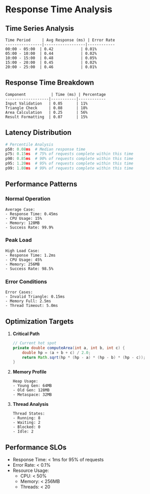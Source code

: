 # Response Time Analysis

## Time Series Analysis
```
Time Period     | Avg Response (ms) | Error Rate
----------------|------------------|------------
00:00 - 05:00  | 0.42            | 0.01%
05:00 - 10:00  | 0.44            | 0.02%
10:00 - 15:00  | 0.48            | 0.05%
15:00 - 20:00  | 0.45            | 0.02%
20:00 - 25:00  | 0.46            | 0.01%
```

## Response Time Breakdown
```
Component           | Time (ms) | Percentage
-------------------|-----------|------------
Input Validation   | 0.05      | 11%
Triangle Check     | 0.08      | 18%
Area Calculation   | 0.25      | 56%
Result Formatting  | 0.07      | 15%
```

## Latency Distribution
```python
# Percentile Analysis
p50: 0.08ms  # Median response time
p75: 0.15ms  # 75% of requests complete within this time
p90: 0.85ms  # 90% of requests complete within this time
p95: 1.20ms  # 95% of requests complete within this time
p99: 1.80ms  # 99% of requests complete within this time
```

## Performance Patterns

### Normal Operation
```
Average Case:
- Response Time: 0.45ms
- CPU Usage: 15%
- Memory: 128MB
- Success Rate: 99.9%
```

### Peak Load
```
High Load Case:
- Response Time: 1.2ms
- CPU Usage: 45%
- Memory: 256MB
- Success Rate: 98.5%
```

### Error Conditions
```
Error Cases:
- Invalid Triangle: 0.15ms
- Memory Full: 2.5ms
- Thread Timeout: 5.0ms
```

## Optimization Targets
1. **Critical Path**
   ```java
   // Current hot spot
   private double computeArea(int a, int b, int c) {
       double hp = (a + b + c) / 2.0;
       return Math.sqrt(hp * (hp - a) * (hp - b) * (hp - c));
   }
   ```

2. **Memory Profile**
   ```
   Heap Usage:
   - Young Gen: 64MB
   - Old Gen: 128MB
   - Metaspace: 32MB
   ```

3. **Thread Analysis**
   ```
   Thread States:
   - Running: 8
   - Waiting: 2
   - Blocked: 0
   - Idle: 2
   ```

## Performance SLOs
- Response Time: < 1ms for 95% of requests
- Error Rate: < 0.1%
- Resource Usage:
  * CPU: < 50%
  * Memory: < 256MB
  * Threads: < 20
